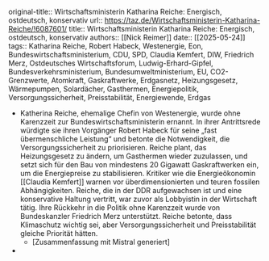 original-title:: Wirtschaftsministerin Katharina Reiche: Energisch, ostdeutsch, konservativ
url:: https://taz.de/Wirtschaftsministerin-Katharina-Reiche/!6087601/
title:: Wirtschaftsministerin Katharina Reiche: Energisch, ostdeutsch, konservativ
authors:: [[Nick Reimer]]
date:: [[2025-05-24]]
tags:: Katharina Reiche, Robert Habeck, Westenergie, Eon, Bundeswirtschaftsministerium, CDU, SPD, Claudia Kemfert, DIW, Friedrich Merz, Ostdeutsches Wirtschaftsforum, Ludwig-Erhard-Gipfel, Bundesverkehrsministerium, Bundesumweltministerium, EU, CO2-Grenzwerte, Atomkraft, Gaskraftwerke, Erdgasnetz, Heizungsgesetz, Wärmepumpen, Solardächer, Gasthermen, Energiepolitik, Versorgungssicherheit, Preisstabilität, Energiewende, Erdgas

- Katherina Reiche, ehemalige Chefin von Westenergie, wurde ohne Karenzzeit zur Bundeswirtschaftsministerin ernannt. In ihrer Antrittsrede würdigte sie ihren Vorgänger Robert Habeck für seine „fast übermenschliche Leistung“ und betonte die Notwendigkeit, die Versorgungssicherheit zu priorisieren. Reiche plant, das Heizungsgesetz zu ändern, um Gasthermen wieder zuzulassen, und setzt sich für den Bau von mindestens 20 Gigawatt Gaskraftwerken ein, um die Energiepreise zu stabilisieren. Kritiker wie die Energieökonomin [[Claudia Kemfert]] warnen vor überdimensionierten und teuren fossilen Abhängigkeiten. Reiche, die in der DDR aufgewachsen ist und eine konservative Haltung vertritt, war zuvor als Lobbyistin in der Wirtschaft tätig. Ihre Rückkehr in die Politik ohne Karenzzeit wurde von Bundeskanzler Friedrich Merz unterstützt. Reiche betonte, dass Klimaschutz wichtig sei, aber Versorgungssicherheit und Preisstabilität gleiche Priorität hätten.
  - [Zusammenfassung mit Mistral generiert]
-